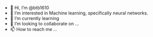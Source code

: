 - 👋 Hi, I’m @btb1610
- 👀 I’m interested in Machine learning, specifically neural networks.
- 🌱 I’m currently learning  
- 💞️ I’m looking to collaborate on ...
- 📫 How to reach me ...

<!---
btb1610/btb1610 is a ✨ special ✨ repository because its `README.md` (this file) appears on your GitHub profile.
You can click the Preview link to take a look at your changes.
--->
